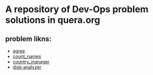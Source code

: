 # A repository of Dev-Ops problem solutions in quera.org
## problem likns:
- [agree](https://quera.org/problemset/129767/)
- [count_names](https://quera.org/problemset/88646/)
- [country_manager](https://quera.org/problemset/148127/)
- [disk-analyzer](https://quera.org/problemset/147642/)
